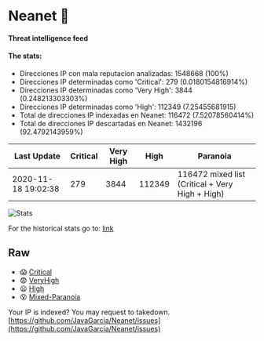 # Neanet :hocho:
#### Threat intelligence feed
#### The stats:

- Direcciones IP con mala reputacion analizadas: 1548668 (100%)
- Direcciones IP determinadas como 'Critical':  279 (0.0180154816914%)
- Direcciones IP determinadas como 'Very High':  3844 (0.248213303303%)
- Direcciones IP determinadas como 'High':  112349 (7.25455681915)
- Total de direcciones IP indexadas en Neanet:  116472 (7.52078560414%)
- Total de direcciones IP descartadas en Neanet:  1432196 (92.4792143959%)

| Last Update | Critical | Very High | High | Paranoia |
| --- | --- | --- | --- | --- |
| 2020-11-18 19:02:38 | 279 | 3844 | 112349 | 116472 mixed list (Critical + Very High + High)|

![Stats](https://docs.google.com/spreadsheets/d/e/2PACX-1vSnaNMIXVabIpDJjufMlzH7poXnshF3mgd8Is1g9ytUEzVsP5my4Trn8f-xkoLLQ38xpL3HtmUexLo6/pubchart?oid=501124687&format=image)

For the historical stats go to: [link](/stats.csv)
## Raw
- :scream: [Critical](https://raw.githubusercontent.com/JavaGarcia/Neanet/master/blacklists/neanet_critical.txt)
- :fearful: [VeryHigh](https://raw.githubusercontent.com/JavaGarcia/Neanet/master/blacklists/neanet_veryHigh.txtt)
- :frowning: [High](https://raw.githubusercontent.com/JavaGarcia/Neanet/master/blacklists/neanet_high.txt)
- :dizzy_face: [Mixed-Paranoia](https://raw.githubusercontent.com/JavaGarcia/Neanet/master/blacklists/neanet_all.txt)


Your IP is indexed? You may request to takedown. [https://github.com/JavaGarcia/Neanet/issues](https://github.com/JavaGarcia/Neanet/issues)





























































































































































































































































































































































































































































































































































































































































































































































































































































































































































































































































































































































































































































































































































































































































































































































































































































































































































































































































































































































































































































































































































































































































































































